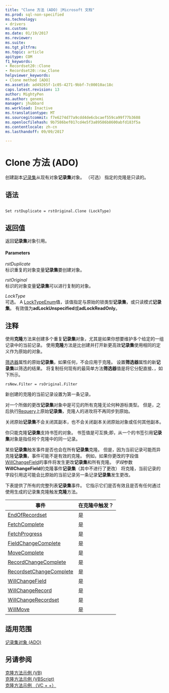 ```yaml
---
title: "Clone 方法 (ADO) |Microsoft 文档"
ms.prod: sql-non-specified
ms.technology:
- drivers
ms.custom: 
ms.date: 01/19/2017
ms.reviewer: 
ms.suite: 
ms.tgt_pltfrm: 
ms.topic: article
apitype: COM
f1_keywords:
- Recordset20::Clone
- Recordset20::raw_Clone
helpviewer_keywords:
- Clone method [ADO]
ms.assetid: ad49265f-1c05-4271-9bbf-7c00010ac18c
caps.latest.revision: 13
author: MightyPen
ms.author: genemi
manager: jhubbard
ms.workload: Inactive
ms.translationtype: MT
ms.sourcegitcommit: f7e6274d77a9cdd4de6cbcaef559ca99f77b3608
ms.openlocfilehash: 9b7586bef017cd4e5f3a89586b8600abfd183f5a
ms.contentlocale: zh-cn
ms.lasthandoff: 09/09/2017

---
```

# <a name="clone-method-ado"></a>Clone 方法 (ADO)
创建副本[记录集](../../../ado/reference/ado-api/recordset-object-ado.md)从现有对象**记录集**对象。 （可选） 指定的克隆是只读的。  
  
## <a name="syntax"></a>语法  
  
```  
  
Set rstDuplicate = rstOriginal.Clone (LockType)  
```  
  
## <a name="return-value"></a>返回值  
 返回**记录集**对象引用。  
  
#### <a name="parameters"></a>Parameters  
 *rstDuplicate*  
 标识重复的对象变量**记录集**要创建对象。  
  
 *rstOriginal*  
 标识的对象变量**记录集**可以进行复制的对象。  
  
 *LockType*  
 可选。 A [LockTypeEnum](../../../ado/reference/ado-api/locktypeenum.md)值，该值指定与原始的锁类型**记录集**，或只读模式**记录集**。 有效值为**adLockUnspecified**或**adLockReadOnly**。  
  
## <a name="remarks"></a>注释  
 使用**克隆**方法来创建多个重复**记录集**对象，尤其是如果你想要维护多个给定的一组记录中的当前记录。 使用**克隆**方法是比创建并打开新更高效**记录集**使用相同的定义作为原始的对象。  
  
 [筛选器](../../../ado/reference/ado-api/filter-property.md)属性的原始**记录集**，如果任何，不会应用于克隆。 设置**筛选器**属性的新**记录集**以筛选的结果。 将复制任何现有的最简单方法**筛选器**值是将它分配直接、，如下所示。  
  
```  
rsNew.Filter = rsOriginal.Filter  
```  
  
 新创建的克隆的当前记录设置为第一条记录。  
  
 对一个所做的更改**记录集**对象中是可见的所有克隆无论何种游标类型。 但是，之后执行[Requery](../../../ado/reference/ado-api/requery-method.md)上原始**记录集**，克隆人的进攻将不再同步到原始。  
  
 关闭原始**记录集**不会关闭其副本，也不会关闭副本关闭原始对象或任何其他副本。  
  
 你只能克隆**记录集**支持书签的对象。 书签值是可互换;即，从一个的书签引用**记录集**对象是指任何个克隆中的同一记录。  
  
 某些**记录集**触发事件是否也会在所有**记录集**克隆。 但是，因为当前记录可能而异克隆**记录集**，事件可能不是有效的克隆。 例如，如果你更改的字段值[WillChangeField](../../../ado/reference/ado-api/willchangefield-and-fieldchangecomplete-events-ado.md)的事件将发生更改**记录集**和所有克隆。 *字段*参数**WillChangeField**的克隆事件**记录集**（其中不进行了更改） 将克隆，当前记录的字段引用这可能会比原始的当前记录另一条记录**记录集**发生更改。  
  
 下表提供了所有的完整列表**记录集**事件。 它指示它们是否有效且是否有任何通过使用生成的记录集克隆触发**克隆**方法。  
  
|事件|在克隆中触发？|  
|-----------|--------------------------|  
|[EndOfRecordset](../../../ado/reference/ado-api/endofrecordset-event-ado.md)|是|  
|[FetchComplete](../../../ado/reference/ado-api/fetchcomplete-event-ado.md)|是|  
|[FetchProgress](../../../ado/reference/ado-api/fetchprogress-event-ado.md)|是|  
|[FieldChangeComplete](../../../ado/reference/ado-api/willchangefield-and-fieldchangecomplete-events-ado.md)|是|  
|[MoveComplete](../../../ado/reference/ado-api/willmove-and-movecomplete-events-ado.md)|是|  
|[RecordChangeComplete](../../../ado/reference/ado-api/willchangerecord-and-recordchangecomplete-events-ado.md)|是|  
|[RecordsetChangeComplete](../../../ado/reference/ado-api/willchangerecordset-and-recordsetchangecomplete-events-ado.md)|是|  
|[WillChangeField](../../../ado/reference/ado-api/willchangefield-and-fieldchangecomplete-events-ado.md)|是|  
|[WillChangeRecord](../../../ado/reference/ado-api/willchangerecord-and-recordchangecomplete-events-ado.md)|是|  
|[WillChangeRecordset](../../../ado/reference/ado-api/willchangerecordset-and-recordsetchangecomplete-events-ado.md)|是|  
|[WillMove](../../../ado/reference/ado-api/willmove-and-movecomplete-events-ado.md)|是|  
  
## <a name="applies-to"></a>适用范围  
 [记录集对象 (ADO)](../../../ado/reference/ado-api/recordset-object-ado.md)  
  
## <a name="see-also"></a>另请参阅  
 [克隆方法示例 (VB)](../../../ado/reference/ado-api/clone-method-example-vb.md)   
 [克隆方法示例 (VBScript)](../../../ado/reference/ado-api/clone-method-example-vbscript.md)   
 [克隆方法示例 （VC + +）](../../../ado/reference/ado-api/clone-method-example-vc.md)   

